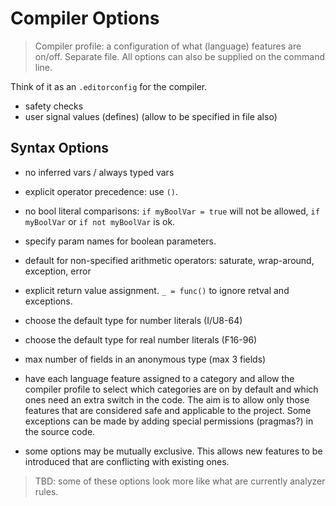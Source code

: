 # Compiler Options

> Compiler profile: a configuration of what (language) features are on/off. Separate file. All options can also be supplied on the command line.

Think of it as an `.editorconfig` for the compiler.

- safety checks
- user signal values (defines) (allow to be specified in file also)

## Syntax Options

- no inferred vars / always typed vars
- explicit operator precedence: use `()`.
- no bool literal comparisons: `if myBoolVar = true` will not be allowed, `if myBoolVar` or `if not myBoolVar` is ok.
- specify param names for boolean parameters.
- default for non-specified arithmetic operators: saturate, wrap-around, exception, error
- explicit return value assignment. `_ = func()` to ignore retval and exceptions.
- choose the default type for number literals (I/U8-64)
- choose the default type for real number literals (F16-96)
- max number of fields in an anonymous type (max 3 fields)

- have each language feature assigned to a category and allow the compiler profile to select which categories are on by default and which ones need an extra switch in the code. The aim is to allow only those features that are considered safe and applicable to the project. Some exceptions can be made by adding special permissions (pragmas?) in the source code.
- some options may be mutually exclusive. This allows new features to be introduced that are conflicting with existing ones.

> TBD: some of these options look more like what are currently analyzer rules.
